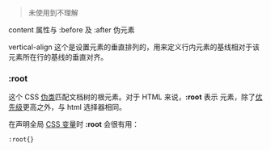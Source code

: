 > 未使用到不理解

content 属性与 :before 及 :after 伪元素

vertical-align 这个是设置元素的垂直排列的，用来定义行内元素的基线相对于该元素所在行的基线的垂直对齐。

### **:root** 

这个 CSS [伪类](https://developer.mozilla.org/zh-CN/docs/Web/CSS/Pseudo-classes)匹配文档树的根元素。对于 HTML 来说，**:root** 表示 元素，除了[优先级](https://developer.mozilla.org/zh-CN/docs/Web/CSS/Specificity)更高之外，与 html 选择器相同。

在声明全局 [CSS 变量](https://developer.mozilla.org/en-US/docs/Web/CSS/--*)时 **:root** 会很有用：

`:root{}`